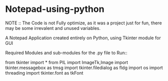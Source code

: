 # Notepad-using-python

NOTE :: The Code is not Fully optimize, as it was a project just for fun, there may be some irrevalent and unused variables.

A Notepad Application created entirely on Python, using Tkinter module for GUI 

Required Modules and sub-modules for the .py file to Run::

from tkinter import *
from PIL import ImageTk,Image
import tkinter.messagebox as tmsg
import tkinter.filedialog as fldg
import os
import threading
import tkinter.font as tkFont

